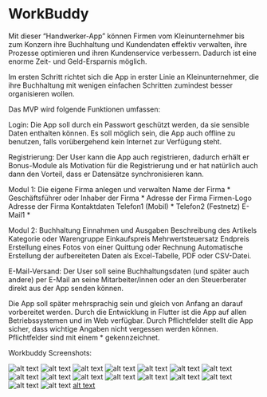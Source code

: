 # WorkBuddy

Mit dieser “Handwerker-App” können Firmen vom Kleinunternehmer bis zum Konzern ihre Buchhaltung und Kundendaten effektiv verwalten, ihre Prozesse optimieren und ihren Kundenservice verbessern. Dadurch ist eine enorme Zeit- und Geld-Ersparnis möglich.

Im ersten Schritt richtet sich die App in erster Linie an Kleinunternehmer, die ihre Buchhaltung mit wenigen einfachen Schritten zumindest  besser organisieren wollen.

Das MVP wird folgende Funktionen umfassen:

Login:
Die App soll durch ein Passwort geschützt werden, da sie sensible Daten enthalten können.
Es soll möglich sein, die App auch offline zu benutzen, falls vorübergehend kein Internet zur Verfügung steht.

Registrierung:
Der User kann die App auch registrieren, dadurch erhält er Bonus-Module als Motivation für die Registrierung und er hat natürlich auch dann den Vorteil, dass er Datensätze synchronisieren kann.

Modul 1: Die eigene Firma anlegen und verwalten
Name der Firma *
Geschäftsführer oder Inhaber der Firma *
Adresse der Firma
Firmen-Logo
Adresse der Firma 
Kontaktdaten
Telefon1 (Mobil) *
Telefon2 (Festnetz)
E-Mail1 *

Modul 2: Buchhaltung
Einnahmen und Ausgaben
Beschreibung des Artikels 
Kategorie oder Warengruppe
Einkaufspreis 
Mehrwertsteuersatz 
Endpreis
Erstellung eines Fotos von einer Quittung oder Rechnung
Automatische Erstellung der aufbereiteten Daten als Excel-Tabelle, PDF oder CSV-Datei.

E-Mail-Versand:
Der User soll seine Buchhaltungsdaten (und später auch andere) per E-Mail an seine Mitarbeiter/innen oder an den Steuerberater  direkt aus der App senden können.

Die App soll später mehrsprachig sein und gleich von Anfang an darauf vorbereitet werden.
Durch die Entwicklung in Flutter ist die App auf allen Betriebssystemen und im Web verfügbar.
Durch Pflichtfelder stellt die App sicher, dass wichtige Angaben nicht vergessen werden können. Pflichtfelder sind mit einem * gekennzeichnet.

Workbuddy Screenshots:

![alt text](<WorkBuddy Screenshots/Klein (1).png>) ![alt text](<WorkBuddy Screenshots/Klein (2).png>) ![alt text](<WorkBuddy Screenshots/Klein (3).png>) ![alt text](<WorkBuddy Screenshots/Klein (4).png>) ![alt text](<WorkBuddy Screenshots/Klein (5).png>) ![alt text](<WorkBuddy Screenshots/Klein (6).png>) ![alt text](<WorkBuddy Screenshots/Klein (7).png>) ![alt text](<WorkBuddy Screenshots/Klein (8).png>) ![alt text](<WorkBuddy Screenshots/Klein (9).png>) ![alt text](<WorkBuddy Screenshots/Klein (10).png>) ![alt text](<WorkBuddy Screenshots/Klein (11).png>) ![alt text](<WorkBuddy Screenshots/Klein (12).png>) ![alt text](<WorkBuddy Screenshots/Klein (13).png>) ![alt text](<WorkBuddy Screenshots/Klein (14).png>) ![alt text](<WorkBuddy Screenshots/Klein (15).png>) ![alt text](<WorkBuddy Screenshots/Klein (16).png>) [alt text](README.md)
